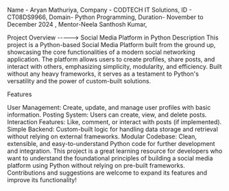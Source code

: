 Name - Aryan Mathuriya, 
Company - CODTECH IT Solutions, 
ID - CT08DS9966, 
Domain- Python Programming, 
Duration- November to December 2024 , 
Mentor-Neela Santhosh Kumar,


Project Overview -----> Social Media Platform in Python
Description
This project is a Python-based Social Media Platform built from the ground up, showcasing the core functionalities of a modern social networking application. The platform allows users to create profiles, share posts, and interact with others, emphasizing simplicity, modularity, and efficiency. Built without any heavy frameworks, it serves as a testament to Python's versatility and the power of custom-built solutions.

Features

User Management: Create, update, and manage user profiles with basic information.
Posting System: Users can create, view, and delete posts.
Interaction Features: Like, comment, or interact with posts (if implemented).
Simple Backend: Custom-built logic for handling data storage and retrieval without relying on external frameworks.
Modular Codebase: Clean, extensible, and easy-to-understand Python code for further development and integration.
This project is a great learning resource for developers who want to understand the foundational principles of building a social media platform using Python without relying on pre-built frameworks. Contributions and suggestions are welcome to expand its features and improve its functionality!
